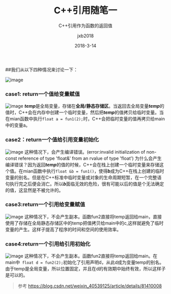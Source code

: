 ﻿---
layout:     post
title:      C++引用随笔一
subtitle:   C++引用作为函数的返回值
date:       2018-3-14
author:     jxb2018
header-img: img/home-bg.jpg
catelog:    true
tags:
      - C++
      - 引用
---

##我们从以下四种情况来讨论一下：

![image](https://jxb2018.github.io/img/C++/7_cpp.jpg)

### case1: return一个值给变量赋值
![image](https://jxb2018.github.io/img/C++/case1.jpg)
***temp***是全局变量，存储在**全局/静态存储区**。当返回去全局变量***temp***的值时，C++会在内存中创建一个临时变量，然后把***temp***的值拷贝给临时变量。当在mian函数中执行```float a = fun1(2);```时，C++会把临时变量的值再拷贝给main中的变量a。

### case2：return一个值给引用变量初始化
![image](https://jxb2018.github.io/img/C++/case2.jpg)
这种情况下，会产生编译错误。(error:invalid initialization of non-const reference of type 'float&' from an rvalue of type 'float')
为什么会产生编译错误？因为返回***temp***的值的时候，C++会在栈上创建一个临时变量来存储这个值。在mian函数中执行```float &b = fun1()```，使得***b***成为C++在栈上创建的临时变量的别名。但是在C++标准中临时变量或对象的生命周期短暂，在一个完整语句执行完之后便会消亡。所以***b***面临无效的危险，很有可能以后的值是个无法确定的值，这显然是不被允许的。

### case3:return一个引用给变量赋值
![image](https://jxb2018.github.io/img/C++/case3.jpg)
这种情况下，不会产生副本。函数fun2直接将temp返回给main，直接使用了存储在全局静态存储区中的temp把值拷贝给main中的c,这样就避免了临时变量的产生。这样子提高了程序的时间和空间的使用效率。

### case4:return一个引用给引用初始化
![image](https://jxb2018.github.io/img/C++/case4.jpg)
这种情况下，不会产生副本。函数fun2直接将temp返回给main。在main中``` float d = fun2(2);```初始化了引用声明d，从此d成为变量temp的别名。由于temp是全局变量，所以位置固定，并且在d的有效期中始终有效，所以这样子是可以的。


> 参考 https://blog.csdn.net/weixin_40539125/article/details/81410008